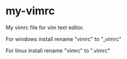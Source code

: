 # my-vimrc
My vimrc file for vim text editor.

For windows install rename "vimrc" to "_vimrc" 

For linux install rename "vimrc" to ".vimrc"
